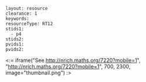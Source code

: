 ````
layout: resource
clearance: 1
keywords:
resourceType: RT12
stids1: 
  - p4
stids2:
pvids1:
pvids2:

````

<:= iframe("See http://nrich.maths.org/7220?mobile=1", "http://nrich.maths.org/7220?mobile=1", 700, 2300, image="thumbnail.png") :>

